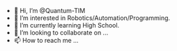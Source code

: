 - 👋 Hi, I’m @Quantum-TIM
- 👀 I’m interested in Robotics/Automation/Programming.
- 🌱 I’m currently learning High School.
- 💞️ I’m looking to collaborate on ...
- 📫 How to reach me ...

<!---
Quantum-TIM/Quantum-TIM is a ✨ special ✨ repository because its `README.md` (this file) appears on your GitHub profile.
You can click the Preview link to take a look at your changes.
--->
